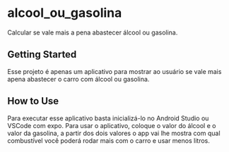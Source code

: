 # alcool_ou_gasolina

Calcular se vale mais a pena abastecer álcool ou gasolina.

## Getting Started

Esse projeto é apenas um aplicativo para mostrar ao usuário se vale mais apena abastecer o carro com álcool ou gasolina.

## How to Use
Para executar esse aplicativo basta inicializá-lo no Android Studio ou VSCode com expo.
Para usar o aplicativo, coloque o valor do álcool e o valor da gasolina, a partir dos dois valores o app vai lhe mostra com qual combustível você poderá rodar mais com o carro e usar menos litros.
